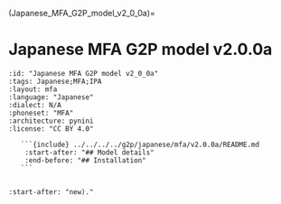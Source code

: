
(Japanese_MFA_G2P_model_v2_0_0a)=
# Japanese MFA G2P model v2.0.0a

``````{g2p} Japanese MFA G2P model v2.0.0a
:id: "Japanese MFA G2P model v2_0_0a"
:tags: Japanese;MFA;IPA
:layout: mfa
:language: "Japanese"
:dialect: N/A
:phoneset: "MFA"
:architecture: pynini
:license: "CC BY 4.0"

   ```{include} ../../../../g2p/japanese/mfa/v2.0.0a/README.md
    :start-after: "## Model details"
    :end-before: "## Installation"
   ```


``````

```{include} ../../../../g2p/japanese/mfa/v2.0.0a/README.md
:start-after: "new)."
```
